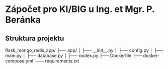 # Zápočet pro KI/BIG u Ing. et Mgr. P. Beránka

## Struktura projektu

flask_mongo_redis_app/
├── app/
│ ├── \_\_init\_\_.py
│ ├── config.py
│ ├── main.py
│ ├── database.py
│ ├── routes.py
├── Dockerfile
├── docker-compose.yml
└── requirements.txt
